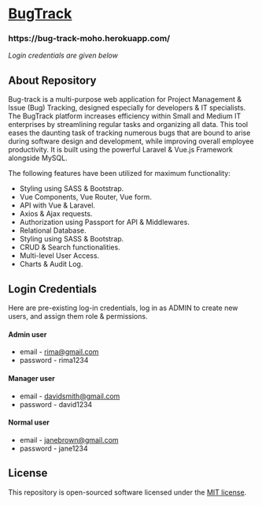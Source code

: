 <p align="center"><a href="https://github.com/mohorima/bug-tracker" target="_blank"><h1>BugTrack</h1></a></p>
<p align="center">
    <h3>https://bug-track-moho.herokuapp.com/</h3>
    <i>Login credentials are given below</i>
</p>

## About Repository

Bug-track is a multi-purpose web application for Project Management & Issue (Bug) Tracking, designed especially for developers & IT specialists.
The BugTrack platform increases efficiency within Small and Medium IT enterprises by streamlining regular tasks and organizing all data. This tool eases the daunting task of tracking numerous bugs that are bound to arise during software design and development, while improving overall employee productivity. It is built using the powerful Laravel & Vue.js Framework alongside MySQL. 

The following features have been utilized for maximum functionality:

-   Styling using SASS & Bootstrap.
-   Vue Components, Vue Router, Vue form.
-   API with Vue & Laravel.
-   Axios & Ajax requests.
-   Authorization using Passport for API & Middlewares.
-   Relational Database.
-   Styling using SASS & Bootstrap.
-   CRUD & Search functionalities.
-   Multi-level User Access.
-   Charts & Audit Log.

## Login Credentials

Here are pre-existing log-in credentials, log in as ADMIN to create new users, and assign them role & permissions.

#### Admin user
-   email - rima@gmail.com
-   password - rima1234

#### Manager user
-   email - davidsmith@gmail.com
-   password - david1234

#### Normal user
-   email - janebrown@gmail.com
-   password - jane1234

## License

This repository is open-sourced software licensed under the [MIT license](https://opensource.org/licenses/MIT).
